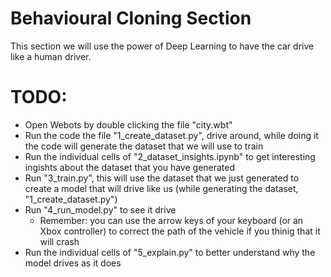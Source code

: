 # Behavioural Cloning Section
This section we will use the power of Deep Learning to have the car drive like a human driver.

# TODO:
- Open Webots by double clicking the file "city.wbt"
- Run the code the file "1_create_dataset.py", drive around, while doing it the code will generate the dataset that we will use to train
- Run the individual cells of "2_dataset_insights.ipynb" to get interesting ingishts about the dataset that you have generated
- Run "3_train.py", this will use the dataset that we just generated to create a model that will drive like us (while generating the dataset, "1_create_dataset.py")
- Run "4_run_model.py" to see it drive
    - Remember: you can use the arrow keys of your keyboard (or an Xbox controller) to correct the path of the vehicle if you thinig that it will crash
- Run the individual cells of "5_explain.py" to better understand why the model drives as it does
